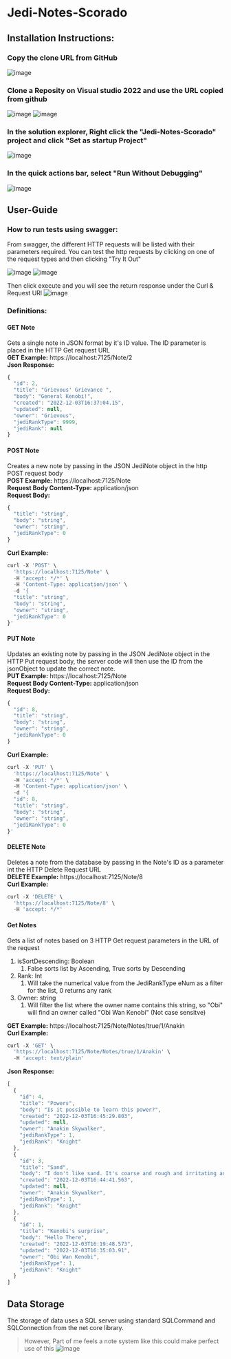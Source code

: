 
# Jedi-Notes-Scorado

## Installation Instructions:

### Copy the clone URL from GitHub
![image](https://user-images.githubusercontent.com/28155759/205458337-2ca5d045-60ce-47dc-9b1b-462d02f71c5c.png)

### Clone a Reposity on Visual studio 2022 and use the URL copied from github
![image](https://user-images.githubusercontent.com/28155759/205458416-04373d51-5841-43b5-90ca-b126c9cca9fc.png)
![image](https://user-images.githubusercontent.com/28155759/205458405-53a57111-60b5-496b-a474-27def48822bc.png)

### In the solution explorer, Right click the "Jedi-Notes-Scorado" project and click "Set as startup Project"
![image](https://user-images.githubusercontent.com/28155759/205458520-4c851d4d-695f-4ce5-be2b-912a9a06167a.png)

### In the quick actions bar, select "Run Without Debugging"
![image](https://user-images.githubusercontent.com/28155759/205458553-f0b487bc-bebc-42e7-b2d3-c54d27e5c463.png)


## User-Guide

### How to run tests using swagger:
From swagger, the different HTTP requests will be listed with their parameters required. You can test the http requests by clicking on one of the request types and then clicking "Try It Out"

![image](https://user-images.githubusercontent.com/28155759/205456656-d8ced4a0-5f8e-494d-9026-b1598f20c903.png)
![image](https://user-images.githubusercontent.com/28155759/205456666-c84cb9d5-9a73-4b2d-ac2e-1f97ea06b781.png)

Then click execute and you will see the return response under the Curl & Request URl
![image](https://user-images.githubusercontent.com/28155759/205456704-b8358ab1-2793-428d-9361-2d82a5ca7214.png)

### Definitions:

#### GET Note
Gets a single note in JSON format by it's ID value. The ID parameter is placed in the HTTP Get request URL<br/>
<b>GET Example:</b> https://localhost:7125/Note/2<br/>
<b>Json Response:</b><br/>
```javascript
{
  "id": 2,
  "title": "Grievous' Grievance ",
  "body": "General Kenobi!",
  "created": "2022-12-03T16:37:04.15",
  "updated": null,
  "owner": "Grievous",
  "jediRankType": 9999,
  "jediRank": null
}
```

#### POST Note
Creates a new note by passing in the JSON JediNote object in the http POST request body<br/>
<b>POST Example:</b> https://localhost:7125/Note<br/>
<b>Request Body Content-Type:</b> application/json<br/>
<b>Request Body:</b>
```javascript
{
  "title": "string",
  "body": "string",
  "owner": "string",
  "jediRankType": 0
}
```
<b>Curl Example:</b>
```javascript
curl -X 'POST' \
  'https://localhost:7125/Note' \
  -H 'accept: */*' \
  -H 'Content-Type: application/json' \
  -d '{
  "title": "string",
  "body": "string",
  "owner": "string",
  "jediRankType": 0
}'
```
#### PUT Note
Updates an existing note by passing in the JSON JediNote object in the HTTP Put request body, the server code will then use the ID from the jsonObject to update the correct note.<br/>
<b>PUT Example:</b> https://localhost:7125/Note<br>
<b>Request Body Content-Type:</b> application/json<br/>
<b>Request Body:</b>
```javascript
{
  "id": 8,
  "title": "string",
  "body": "string",
  "owner": "string",
  "jediRankType": 0
}
```

<b>Curl Example:</b>
```javascript
curl -X 'PUT' \
  'https://localhost:7125/Note' \
  -H 'accept: */*' \
  -H 'Content-Type: application/json' \
  -d '{
  "id": 8,
  "title": "string",
  "body": "string",
  "owner": "string",
  "jediRankType": 0
}'
```

#### DELETE Note
Deletes a note from the database by passing in the Note's ID as a parameter int the HTTP Delete Request URL<br/>
<b>DELETE Example:</b> https://localhost:7125/Note/8 <br/>
<b>Curl Example:</b>
```javascript
curl -X 'DELETE' \
  'https://localhost:7125/Note/8' \
  -H 'accept: */*'
```
#### Get Notes
Gets a list of notes based on 3 HTTP Get request parameters in the URL of the request
<ol>
  <li>
    isSortDescending: Boolean
    <ol>
      <li>False sorts list by Ascending, True sorts by Descending</li>
    </ol>
  </li>
  <li>
    Rank: Int
    <ol>
      <li>Will take the numerical value from the JediRankType eNum as a filter for the list, 0 returns any rank</li>
    </ol>
  </li>
  <li>
    Owner: string
    <ol>
      <li>Will filter the list where the owner name contains this string, so "Obi" will find an owner called "Obi Wan Kenobi" (Not case sensitve)</li>
    </ol>
  </li>
</ol>
<b>GET Example:</b> https://localhost:7125/Note/Notes/true/1/Anakin</br>
<b>Curl Example:</b>

```javascript
curl -X 'GET' \
  'https://localhost:7125/Note/Notes/true/1/Anakin' \
  -H 'accept: text/plain'
```

<b>Json Response:</b>

```javascript
[
  {
    "id": 4,
    "title": "Powers",
    "body": "Is it possible to learn this power?",
    "created": "2022-12-03T16:45:29.803",
    "updated": null,
    "owner": "Anakin Skywalker",
    "jediRankType": 1,
    "jediRank": "Knight"
  },
  {
    "id": 3,
    "title": "Sand",
    "body": "I don't like sand. It's coarse and rough and irritating and it gets everywhere.",
    "created": "2022-12-03T16:44:41.563",
    "updated": null,
    "owner": "Anakin Skywalker",
    "jediRankType": 1,
    "jediRank": "Knight"
  },
  {
    "id": 1,
    "title": "Kenobi's surprise",
    "body": "Hello There",
    "created": "2022-12-03T16:19:48.573",
    "updated": "2022-12-03T16:35:03.91",
    "owner": "Obi Wan Kenobi",
    "jediRankType": 1,
    "jediRank": "Knight"
  }
]
```


## Data Storage
<p>
The storage of data uses a SQL server using standard SQLCommand and SQLConnection from the net core library. 
</p>

>However, Part of me feels a note system like this could make perfect use of this
![image](https://user-images.githubusercontent.com/28155759/205459104-197a0c2f-f96a-4dd1-a21b-9d2eee851da7.png)

